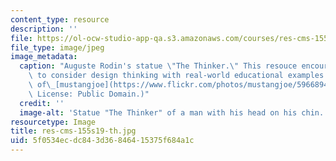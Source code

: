 ```yaml
---
content_type: resource
description: ''
file: https://ol-ocw-studio-app-qa.s3.amazonaws.com/courses/res-cms-155-design-thinking-for-leading-and-learning-spring-2019/5f0534ecdc843d36846415375f684a1c_res-cms-155s19-th.jpg
file_type: image/jpeg
image_metadata:
  caption: "Auguste Rodin's statue \"The Thinker.\" This resouce encourages educators\
    \ to consider design thinking with real-world educational examples. (Image courtesy\
    \ of\_[mustangjoe](https://www.flickr.com/photos/mustangjoe/5966894496) on Flickr.\
    \ License: Public Domain.)"
  credit: ''
  image-alt: 'Statue "The Thinker" of a man with his head on his chin. '
resourcetype: Image
title: res-cms-155s19-th.jpg
uid: 5f0534ec-dc84-3d36-8464-15375f684a1c
---
```

